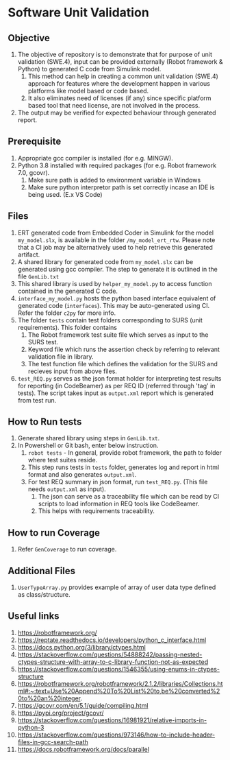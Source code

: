 # Software Unit Validation

## Objective
1. The objective of repository is to demonstrate that for purpose of unit validation (SWE.4), input can be provided externally (Robot framework & Python) to generated C code from Simulink model.
   1. This method can help in creating a common unit validation (SWE.4) approach for features where the development happen in various platforms like model based or code based. 
   2. It also eliminates need of licenses (if any) since specific platform based tool that need license, are not involved in the process.
2. The output may be verified for expected behaviour through generated report.

## Prerequisite
1. Appropriate gcc compiler is installed (for e.g. MINGW).
2. Python 3.8 installed with required packages (for e.g. Robot framework 7.0, gcovr).
   1. Make sure path is added to environment variable in Windows 
   2. Make sure python interpretor path is set correctly incase an IDE is being used. (E.x VS Code)

## Files
1. ERT generated code from Embedded Coder in Simulink for the model `my_model.slx`, is available in the folder `/my_model_ert_rtw`. Please note that a CI job may be alternatively used to help retrieve this generated artifact.
2. A shared library for generated code from `my_model.slx` can be generated using gcc compiler. The step to generate it is outlined in the file `GenLib.txt`
3. This shared library is used by `helper_my_model.py` to access function contained in the generated C code.
4. `interface_my_model.py` hosts the python based interface equivalent of generated code (`interfaces`). This may be auto-generated using CI. Refer the folder `c2py` for more info.
5. The folder `tests` contain test folders corresponding to SURS (unit requirements). This folder contains
    1. The Robot framework test suite file which serves as input to the SURS test. 
    2. Keyword file which runs the assertion check by referring to relevant validation file in library.
    3. The test function file which defines the validation for the SURS and recieves input from above files.
6. ```test_REQ.py``` serves as the json format holder for interpreting test results for reporting (in CodeBeamer) as per REQ ID (referred through 'tag' in tests). The script takes input as ```output.xml``` report which is generated from test run. 

## How to Run tests
1. Generate shared library using steps in `GenLib.txt`.
2. In Powershell or Git bash, enter below instruction. 
    1. `robot tests` - In general, provide robot framework, the path to folder where test suites reside.
    2. This step runs tests in ```tests``` folder, generates log and report in html format and also generates ```output.xml```.
    3. For test REQ summary in json format, run ```test_REQ.py```. (This file needs ```output.xml``` as input).
         1. The json can serve as a traceability file which can be read by CI scripts to load information in REQ tools like CodeBeamer.
         2. This helps with requirements traceability.

## How to run Coverage
1. Refer `GenCoverage` to run coverage.

## Additional Files
1. `UserTypeArray.py` provides example of array of user data type defined as class/structure.

## Useful links
1. https://robotframework.org/
2. https://reptate.readthedocs.io/developers/python_c_interface.html
3. https://docs.python.org/3/library/ctypes.html
4. https://stackoverflow.com/questions/54888242/passing-nested-ctypes-structure-with-array-to-c-library-function-not-as-expected
5. https://stackoverflow.com/questions/1546355/using-enums-in-ctypes-structure
6. https://robotframework.org/robotframework/2.1.2/libraries/Collections.html#:~:text=Use%20Append%20To%20List%20to,be%20converted%20to%20an%20integer.
7. https://gcovr.com/en/5.1/guide/compiling.html
8. https://pypi.org/project/gcovr/
9. https://stackoverflow.com/questions/16981921/relative-imports-in-python-3
10. https://stackoverflow.com/questions/973146/how-to-include-header-files-in-gcc-search-path
11. https://docs.robotframework.org/docs/parallel


